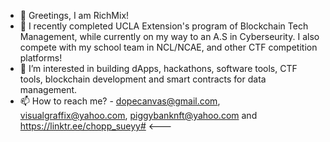 - 👋 Greetings, I am RichMix! 
- 🌱 I recently completed UCLA Extension's program of Blockchain Tech Management, while currently on my way to an A.S in Cyberseurity. I  also compete with my school team in NCL/NCAE, and other CTF competition platforms!
- 👀 I’m interested in building dApps, hackathons, software tools, CTF tools, blockchain development and smart contracts for data management. 
- 📫 How to reach me? - dopecanvas@gmail.com, visualgraffix@yahoo.com, piggybanknft@yahoo.com and https://linktr.ee/chopp_sueyy# <---

